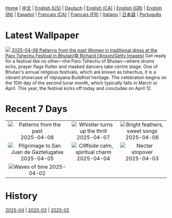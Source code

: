 [Home](../README.md) | [中文](zh-CN.md) | [English (US)](en-US.md) | [Deutsch](de-DE.md) | [English (CA)](en-CA.md) | [English (GB)](en-GB.md) | [English (IN)](en-IN.md) | [Español](es-ES.md) | [Français (CA)](fr-CA.md) | [Français (FR)](fr-FR.md) | [Italiano](it-IT.md) | [日本語](ja-JP.md) | [Português](pt-BR.md)

# Latest Wallpaper
![](https://www.bing.com/th?id=OHR.ParoTsechu_EN-CA6976048681_UHD.jpg)
[2025-04-08 Patterns from the past Women in traditional dress at the Paro Tshechu Festival in Bhutan(© Richard I'Anson/Getty Images)](https://www.bing.com/th?id=OHR.ParoTsechu_EN-CA6976048681_UHD.jpg)
Get ready for a festival like no other—the Paro Tshechu of Bhutan—where drums echo, prayer flags flutter and masked dancers take centre stage. One of Bhutan's annual religious festivals, which are known as tshechus, it is a vibrant showcase of Vajrayana Buddhist heritage. The celebration begins on the 10th day of the second lunar month, which typically falls in March or April. This year, the festival kicks off today and concludes on April 12.

# Recent 7 Days
|  |  |  |
|:---:|:---:|:---:|
| ![](https://www.bing.com/th?id=OHR.ParoTsechu_EN-CA6976048681_400x240.jpg "Patterns from the past") 2025-04-08 | ![](https://www.bing.com/th?id=OHR.WhistlerSnowboard_EN-CA9156013019_400x240.jpg "Whistler turns up the thrill") 2025-04-07 | ![](https://www.bing.com/th?id=OHR.YellowWarbler_EN-CA8652491444_400x240.jpg "Bright feathers, sweet songs") 2025-04-06 |
| ![](https://www.bing.com/th?id=OHR.GaztelugatxeSunset_EN-CA8176973652_400x240.jpg "Pilgrimage to San Juan de Gaztelugatxe") 2025-04-05 | ![](https://www.bing.com/th?id=OHR.BhutanMonastery_EN-CA6496050057_400x240.jpg "Cliffside calm, spiritual charm") 2025-04-04 | ![](https://www.bing.com/th?id=OHR.RufousHummingbird_EN-CA2493433576_400x240.jpg "Nectar stopover") 2025-04-03 |
| ![](https://www.bing.com/th?id=OHR.UtahBadlands_EN-CA2102882917_400x240.jpg "Waves of time") 2025-04-02 |  |  |

# History
[2025-04](../archives/wallpaper/en-CA/w_2025_04.md) | [2025-03](../archives/wallpaper/en-CA/w_2025_03.md) | [2025-02](../archives/wallpaper/en-CA/w_2025_02.md)
